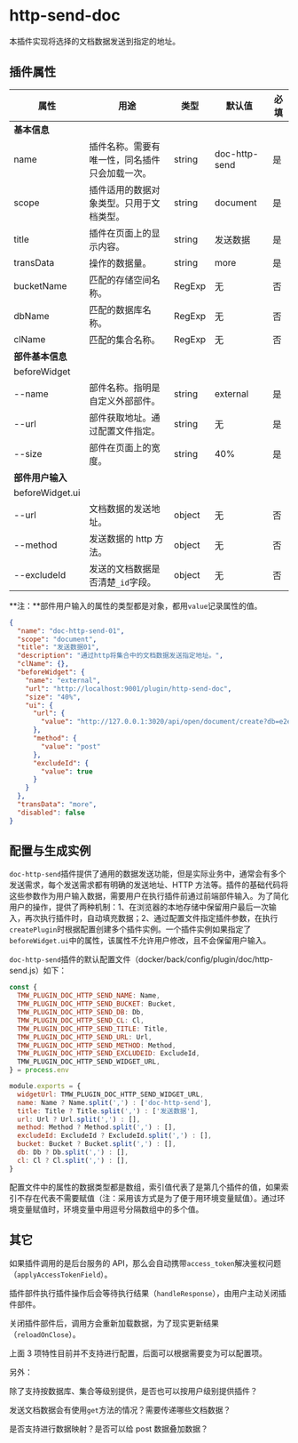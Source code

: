 # http-send-doc

本插件实现将选择的文档数据发送到指定的地址。

## 插件属性

| 属性             | 用途                                           | 类型   | 默认值        | 必填 |
| ---------------- | ---------------------------------------------- | ------ | ------------- | ---- |
| **基本信息**     |                                                |        |               |      |
| name             | 插件名称。需要有唯一性，同名插件只会加载一次。 | string | doc-http-send | 是   |
| scope            | 插件适用的数据对象类型。只用于文档类型。       | string | document      | 是   |
| title            | 插件在页面上的显示内容。                       | string | 发送数据      | 是   |
| transData        | 操作的数据量。                                 | string | more          | 是   |
| bucketName       | 匹配的存储空间名称。                           | RegExp | 无            | 否   |
| dbName           | 匹配的数据库名称。                             | RegExp | 无            | 否   |
| clName           | 匹配的集合名称。                               | RegExp | 无            | 否   |
| **部件基本信息** |                                                |        |               |      |
| beforeWidget     |                                                |        |               |      |
| --name           | 部件名称。指明是自定义外部部件。               | string | external      | 是   |
| --url            | 部件获取地址。通过配置文件指定。               | string | 无            | 是   |
| --size           | 部件在页面上的宽度。                           | string | 40%           | 是   |
| **部件用户输入** |                                                |        |               |      |
| beforeWidget.ui  |                                                |        |               |      |
| --url            | 文档数据的发送地址。                           | object | 无            | 否   |
| --method         | 发送数据的 http 方法。                         | object | 无            | 否   |
| --excludeId      | 发送的文档数据是否清楚`_id`字段。              | object | 无            | 否   |

**注：**部件用户输入的属性的类型都是对象，都用`value`记录属性的值。

```json
{
  "name": "doc-http-send-01",
  "scope": "document",
  "title": "发送数据01",
  "description": "通过http将集合中的文档数据发送指定地址。",
  "clName": {},
  "beforeWidget": {
    "name": "external",
    "url": "http://localhost:9001/plugin/http-send-doc",
    "size": "40%",
    "ui": {
      "url": {
        "value": "http://127.0.0.1:3020/api/open/document/create?db=e2e5gmx&cl=rcs_text"
      },
      "method": {
        "value": "post"
      },
      "excludeId": {
        "value": true
      }
    }
  },
  "transData": "more",
  "disabled": false
}
```

## 配置与生成实例

`doc-http-send`插件提供了通用的数据发送功能，但是实际业务中，通常会有多个发送需求，每个发送需求都有明确的发送地址、HTTP 方法等。插件的基础代码将这些参数作为用户输入数据，需要用户在执行插件前通过前端部件输入。为了简化用户的操作，提供了两种机制：1、在浏览器的本地存储中保留用户最后一次输入，再次执行插件时，自动填充数据；2、通过配置文件指定插件参数，在执行`createPlugin`时根据配置创建多个插件实例。一个插件实例如果指定了`beforeWidget.ui`中的属性，该属性不允许用户修改，且不会保留用户输入。

`doc-http-send`插件的默认配置文件（docker/back/config/plugin/doc/http-send.js）如下：

```js
const {
  TMW_PLUGIN_DOC_HTTP_SEND_NAME: Name,
  TMW_PLUGIN_DOC_HTTP_SEND_BUCKET: Bucket,
  TMW_PLUGIN_DOC_HTTP_SEND_DB: Db,
  TMW_PLUGIN_DOC_HTTP_SEND_CL: Cl,
  TMW_PLUGIN_DOC_HTTP_SEND_TITLE: Title,
  TMW_PLUGIN_DOC_HTTP_SEND_URL: Url,
  TMW_PLUGIN_DOC_HTTP_SEND_METHOD: Method,
  TMW_PLUGIN_DOC_HTTP_SEND_EXCLUDEID: ExcludeId,
  TMW_PLUGIN_DOC_HTTP_SEND_WIDGET_URL,
} = process.env

module.exports = {
  widgetUrl: TMW_PLUGIN_DOC_HTTP_SEND_WIDGET_URL,
  name: Name ? Name.split(',') : ['doc-http-send'],
  title: Title ? Title.split(',') : ['发送数据'],
  url: Url ? Url.split(',') : [],
  method: Method ? Method.split(',') : [],
  excludeId: ExcludeId ? ExcludeId.split(',') : [],
  bucket: Bucket ? Bucket.split(',') : [],
  db: Db ? Db.split(',') : [],
  cl: Cl ? Cl.split(',') : [],
}
```

配置文件中的属性的数据类型都是数组，索引值代表了是第几个插件的值，如果索引不存在代表不需要赋值（注：采用该方式是为了便于用环境变量赋值）。通过环境变量赋值时，环境变量中用逗号分隔数组中的多个值。

## 其它

如果插件调用的是后台服务的 API，那么会自动携带`access_token`解决鉴权问题（`applyAccessTokenField`）。

插件部件执行插件操作后会等待执行结果（`handleResponse`），由用户主动关闭插件部件。

关闭插件部件后，调用方会重新加载数据，为了现实更新结果（`reloadOnClose`）。

上面 3 项特性目前并不支持进行配置，后面可以根据需要变为可以配置项。

另外：

除了支持按数据库、集合等级别提供，是否也可以按用户级别提供插件？

发送文档数据会有使用`get`方法的情况？需要传递哪些文档数据？

是否支持进行数据映射？是否可以给 post 数据叠加数据？
